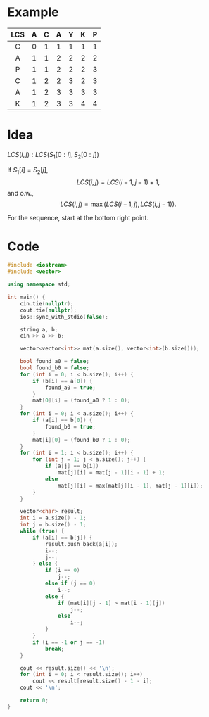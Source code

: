 # Example
|  LCS  |   A   |   C   |   A   |   Y   |   K   |   P   |
| :---: | :---: | :---: | :---: | :---: | :---: | :---: |
|   C   |   0   |   1   |   1   |   1   |   1   |   1   |
|   A   |   1   |   1   |   2   |   2   |   2   |   2   |
|   P   |   1   |   1   |   2   |   2   |   2   |   3   |
|   C   |   1   |   2   |   2   |   3   |   2   |   3   |
|   A   |   1   |   2   |   3   |   3   |   3   |   3   |
|   K   |   1   |   2   |   3   |   3   |   4   |   4   |

# Idea
$LCS(i, j) : LCS(S_1[0:i], S_2[0:j])$

If $S_1[i] = S_2[j]$,  
$$LCS(i, j) = LCS(i-1, j-1) + 1,$$
and o.w.,
$$LCS(i, j) = \max(LCS(i-1, j), LCS(i, j-1)).$$

For the sequence, start at the bottom right point.

# Code
```cpp
#include <iostream>
#include <vector>

using namespace std;

int main() {
    cin.tie(nullptr);
    cout.tie(nullptr);
    ios::sync_with_stdio(false);

    string a, b;
    cin >> a >> b;

    vector<vector<int>> mat(a.size(), vector<int>(b.size()));

    bool found_a0 = false;
    bool found_b0 = false;
    for (int i = 0; i < b.size(); i++) {
        if (b[i] == a[0]) {
            found_a0 = true;
        }
        mat[0][i] = (found_a0 ? 1 : 0);
    }
    for (int i = 0; i < a.size(); i++) {
        if (a[i] == b[0]) {
            found_b0 = true;
        }
        mat[i][0] = (found_b0 ? 1 : 0);
    }
    for (int i = 1; i < b.size(); i++) {
        for (int j = 1; j < a.size(); j++) {
            if (a[j] == b[i])
                mat[j][i] = mat[j - 1][i - 1] + 1;
            else
                mat[j][i] = max(mat[j][i - 1], mat[j - 1][i]);
        }
    }

    vector<char> result;
    int i = a.size() - 1;
    int j = b.size() - 1;
    while (true) {
        if (a[i] == b[j]) {
            result.push_back(a[i]);
            i--;
            j--;
        } else {
            if (i == 0)
                j--;
            else if (j == 0)
                i--;
            else {
                if (mat[i][j - 1] > mat[i - 1][j])
                    j--;
                else
                    i--;
            }
        }
        if (i == -1 or j == -1)
            break;
    }

    cout << result.size() << '\n';
    for (int i = 0; i < result.size(); i++)
        cout << result[result.size() - 1 - i];
    cout << '\n';

    return 0;
}
```